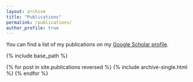 ```yaml
---
layout: archive
title: "Publications"
permalink: /publications/
author_profile: true
---
```


You can find a list of my publications on my <u><a href="https://scholar.google.com/citations?user=EW1iZEMAAAAJ">Google Scholar profile</a></u>.

{% include base_path %}

{% for post in site.publications reversed %}
  {% include archive-single.html %}
{% endfor %}
